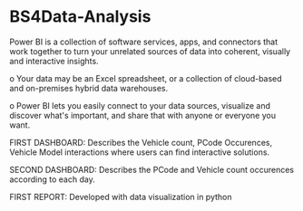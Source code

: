 # BS4Data-Analysis
Power BI is a collection of software services, apps, and connectors that work together to turn your unrelated sources of data into coherent, visually and interactive insights.    

o Your data may be an Excel spreadsheet, or a collection of cloud-based and on-premises hybrid data warehouses.     

o Power BI lets you easily connect to your data sources, visualize and discover what's important, and share that with anyone or everyone you want.   

FIRST DASHBOARD:  Describes the Vehicle count, PCode Occurences, Vehicle Model interactions where users can find interactive solutions. 

SECOND DASHBOARD: Describes the PCode and Vehicle count occurences according to each day. 

FIRST REPORT: Developed with data visualization in python
